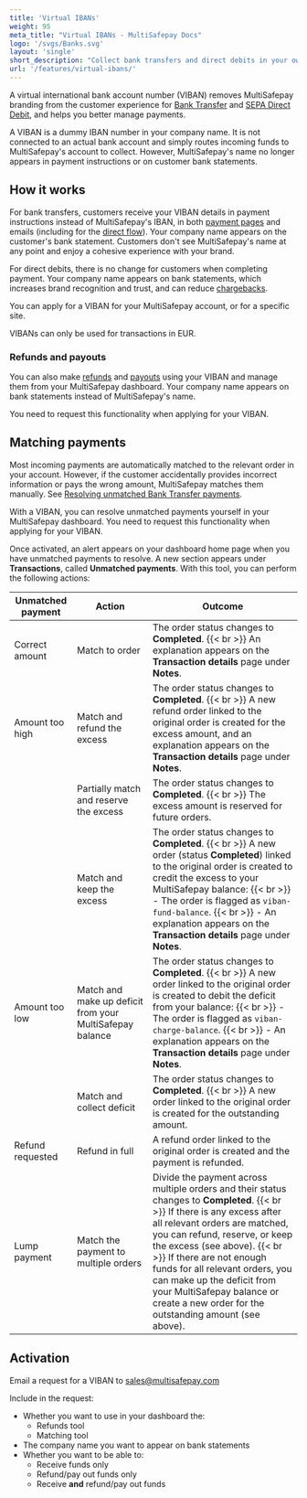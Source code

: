 ```yaml
---
title: 'Virtual IBANs'
weight: 95
meta_title: "Virtual IBANs - MultiSafepay Docs"
logo: '/svgs/Banks.svg'
layout: 'single'
short_description: "Collect bank transfers and direct debits in your own bank account."
url: '/features/virtual-ibans/'
---
```

A virtual international bank account number (VIBAN) removes MultiSafepay branding from the customer experience for [Bank Transfer](/payment-methods/bank-transfer/) and [SEPA Direct Debit]((/payment-methods/sepa-direct-debit/)), and helps you better manage payments. 

A VIBAN is a dummy IBAN number in your company name. It is not connected to an actual bank account and simply routes incoming funds to MultiSafepay's account to collect. However, MultiSafepay's name no longer appears in payment instructions or on customer bank statements.   

## How it works

For bank transfers, customers receive your VIBAN details in payment instructions instead of MultiSafepay's IBAN, in both [payment pages](/payment-pages/) and emails (including for the [direct flow](/payment-methods/bank-transfer/payment-flow/)). Your company name appears on the customer's bank statement. Customers don't see MultiSafepay's name at any point and enjoy a cohesive experience with your brand.

For direct debits, there is no change for customers when completing payment. Your company name appears on bank statements, which increases brand recognition and trust, and can reduce [chargebacks](/payment-methods/sepa-direct-debit/overview/#chargebacks).

You can apply for a VIBAN for your MultiSafepay account, or for a specific site.

VIBANs can only be used for transactions in EUR.

### Refunds and payouts

You can also make [refunds](/refunds/) and [payouts](/account/payouts/) using your VIBAN and manage them from your MultiSafepay dashboard. Your company name appears on bank statements instead of MultiSafepay's name.

You need to request this functionality when applying for your VIBAN.

## Matching payments

Most incoming payments are automatically matched to the relevant order in your account. However, if the customer accidentally provides incorrect information or pays the wrong amount, MultiSafepay matches them manually. See [Resolving unmatched Bank Transfer payments](/bank-transfer/unmatched-payments/). 

With a VIBAN, you can resolve unmatched payments yourself in your MultiSafepay dashboard. You need to request this functionality when applying for your VIBAN.

Once activated, an alert appears on your dashboard home page when you have unmatched payments to resolve. A new section appears under **Transactions**, called **Unmatched payments**. With this tool, you can perform the following actions: 

| Unmatched payment | Action | Outcome |
|---|---|---|
| Correct amount | Match to order | The order status changes to **Completed**. {{< br >}} An explanation appears on the **Transaction details** page under **Notes**.|
| Amount too high | Match and refund the excess | The order status changes to **Completed**. {{< br >}} A new refund order linked to the original order is created for the excess amount, and an explanation appears on the **Transaction details** page under **Notes**. |
|  | Partially match and reserve the excess | The order status changes to **Completed**. {{< br >}} The excess amount is reserved for future orders. |
|  | Match and keep the excess | The order status changes to **Completed**. {{< br >}} A new order (status **Completed**) linked to the original order is created to credit the excess to your MultiSafepay balance: {{< br >}} - The order is flagged as `viban-fund-balance`. {{< br >}} - An explanation appears on the **Transaction details** page under **Notes**. |
| Amount too low | Match and make up deficit from your MultiSafepay balance | The order status changes to **Completed**. {{< br >}} A new order linked to the original order is created to debit the deficit from your balance: {{< br >}} - The order is flagged as `viban-charge-balance`. {{< br >}} - An explanation appears on the **Transaction details** page under **Notes**. |
|  | Match and collect deficit | The order status changes to **Completed**. {{< br >}} A new order linked to the original order is created for the outstanding amount. |
| Refund requested | Refund in full | A refund order linked to the original order is created and the payment is refunded. |
| Lump payment | Match the payment to multiple orders | Divide the payment across multiple orders and their status changes to **Completed**. {{< br >}} If there is any excess after all relevant orders are matched, you can refund, reserve, or keep the excess (see above). {{< br >}} If there are not enough funds for all relevant orders, you can make up the deficit from your MultiSafepay balance or create a new order for the outstanding amount (see above).| 

## Activation

Email a request for a VIBAN to <sales@multisafepay.com>

Include in the request:

- Whether you want to use in your dashboard the:
    - Refunds tool
    - Matching tool
- The company name you want to appear on bank statements
- Whether you want to be able to:
    - Receive funds only
    - Refund/pay out funds only
    - Receive **and** refund/pay out funds